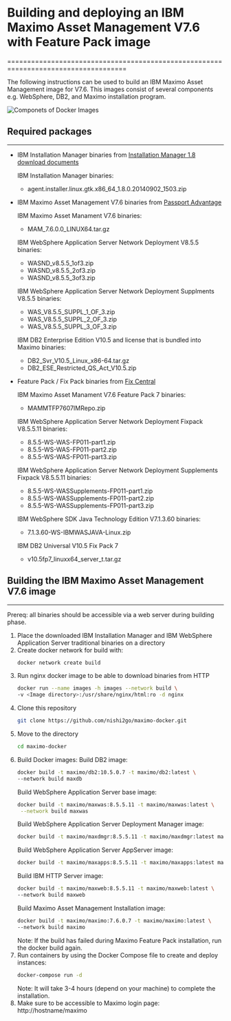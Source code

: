 # Building and deploying an IBM Maximo Asset Management V7.6 with Feature Pack image
====================================================================================

The following instructions can be used to build an IBM Maximo Asset Management image for V7.6. This images consist of several components e.g. WebSphere, DB2, and Maximo installation program.

![Componets of Docker Images](https://raw.githubusercontent.com/nishi2go/maximo-docker/master/maximo-docker.png)

## Required packages
--------------------

* IBM Installation Manager binaries from [Installation Manager 1.8 download documents](http://www-01.ibm.com/support/docview.wss?uid=swg24037640)

  IBM Installation Manager binaries:
  * agent.installer.linux.gtk.x86_64_1.8.0.20140902_1503.zip

* IBM Maximo Asset Management V7.6 binaries from [Passport Advantage](http://www-01.ibm.com/software/passportadvantage/pao_customer.html)

  IBM Maximo Asset Manament V7.6 binaries:
  * MAM_7.6.0.0_LINUX64.tar.gz

  IBM WebSphere Application Server Network Deployment V8.5.5 binaries:
  * WASND_v8.5.5_1of3.zip
  * WASND_v8.5.5_2of3.zip
  * WASND_v8.5.5_3of3.zip

  IBM WebSphere Application Server Network Deployment Supplments V8.5.5 binaries:
  * WAS_V8.5.5_SUPPL_1_OF_3.zip
  * WAS_V8.5.5_SUPPL_2_OF_3.zip
  * WAS_V8.5.5_SUPPL_3_OF_3.zip

  IBM DB2 Enterprise Edition V10.5 and license that is bundled into Maximo binaries:
  * DB2_Svr_V10.5_Linux_x86-64.tar.gz
  * DB2_ESE_Restricted_QS_Act_V10.5.zip

* Feature Pack / Fix Pack binaries from [Fix Central](http://www-933.ibm.com/support/fixcentral/)

  IBM Maximo Asset Manament V7.6 Feature Pack 7 binaries:
  * MAMMTFP7607IMRepo.zip

  IBM WebSphere Application Server Network Deployment Fixpack V8.5.5.11 binaries:
  * 8.5.5-WS-WAS-FP011-part1.zip
  * 8.5.5-WS-WAS-FP011-part2.zip
  * 8.5.5-WS-WAS-FP011-part3.zip

  IBM WebSphere Application Server Network Deployment Supplements Fixpack V8.5.5.11 binaries:
  * 8.5.5-WS-WASSupplements-FP011-part1.zip
  * 8.5.5-WS-WASSupplements-FP011-part2.zip
  * 8.5.5-WS-WASSupplements-FP011-part3.zip

  IBM WebSphere SDK Java Technology Edition V7.1.3.60 binaries:
  * 7.1.3.60-WS-IBMWASJAVA-Linux.zip

  IBM DB2 Universal V10.5 Fix Pack 7
  * v10.5fp7_linuxx64_server_t.tar.gz

## Building the IBM Maximo Asset Management V7.6 image
------------------------------------------------------

Prereq: all binaries should be accessible via a web server during building phase.

1. Place the downloaded IBM Installation Manager and IBM WebSphere Application Server traditional binaries on a directory
2. Create docker network for build with:
    ```bash
    docker network create build
    ```
3. Run nginx docker image to be able to download binaries from HTTP
    ```bash
    docker run --name images -h images --network build \
    -v <Image directory>:/usr/share/nginx/html:ro -d nginx
    ```
4. Clone this repository
    ```bash
    git clone https://github.com/nishi2go/maximo-docker.git
    ```
5. Move to the directory
    ```bash
    cd maximo-docker
    ```
6. Build Docker images:
    Build DB2 image:
    ```bash
    docker build -t maximo/db2:10.5.0.7 -t maximo/db2:latest \
    --network build maxdb
    ```
    Build WebSphere Application Server base image:
    ```bash
    docker build -t maximo/maxwas:8.5.5.11 -t maximo/maxwas:latest \
     --network build maxwas
    ```
    Build WebSphere Application Server Deployment Manager image:
    ```bash
    docker build -t maximo/maxdmgr:8.5.5.11 -t maximo/maxdmgr:latest maxdmgr
    ```
    Build WebSphere Application Server AppServer image:
    ```bash
    docker build -t maximo/maxapps:8.5.5.11 -t maximo/maxapps:latest maxapps
    ```
    Build IBM HTTP Server image:
    ```bash
    docker build -t maximo/maxweb:8.5.5.11 -t maximo/maxweb:latest \
    --network build maxweb
    ```
    Build Maximo Asset Management Installation image:
    ```bash
    docker build -t maximo/maximo:7.6.0.7 -t maximo/maximo:latest \
    --network build maximo
    ```
    Note: If the build has failed during Maximo Feature Pack installation, run the docker build again.
7. Run containers by using the Docker Compose file to create and deploy instances:
    ```bash
    docker-compose run -d
    ```
    Note: It will take 3-4 hours (depend on your machine) to complete the installation.
8. Make sure to be accessible to Maximo login page: http://hostname/maximo
